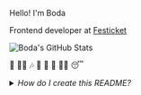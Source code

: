Hello! I'm Boda

Frontend developer at [Festicket](https://www.festicket.com/)

![Boda's GitHub Stats](https://github-readme-stats.vercel.app/api?username=bodazhao&show_icons=true&theme=graywhite)

🍜 🏃‍♂️ 🎶 👾 🕺 🌿 👨‍💻 😴

<details>
<summary><em>How do I create this README?</em></summary>
Try creating a repo and name it with your username 😉
</details>
